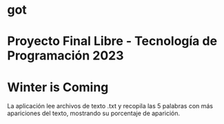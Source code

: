 # got
# Proyecto Final Libre - Tecnología de Programación 2023
# Winter is Coming

La aplicación lee archivos de texto .txt y recopila las 5 palabras con más apariciones del texto, mostrando su porcentaje de aparición.
